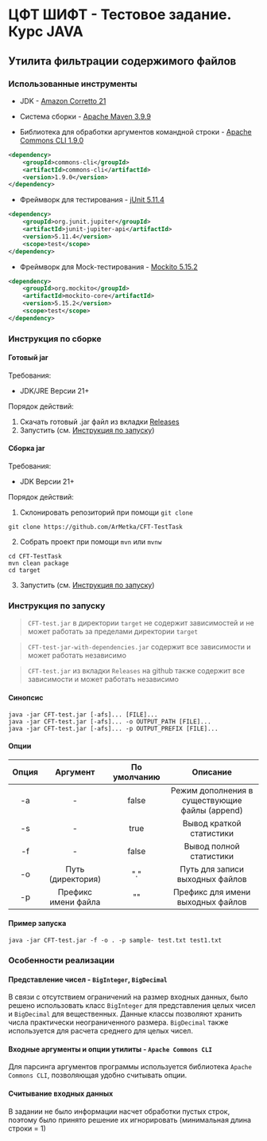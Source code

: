 # ЦФТ ШИФТ - Тестовое задание. Курс JAVA

## Утилита фильтрации содержимого файлов

### Использованные инструменты

- JDK - [Amazon Corretto 21](https://docs.aws.amazon.com/corretto/latest/corretto-21-ug/downloads-list.html)

- Система сборки - [Apache Maven 3.9.9](https://maven.apache.org/download.cgi)

- Библиотека для обработки аргументов командной строки - [Apache Commons CLI 1.9.0](https://commons.apache.org/cli/download_cli.cgi)
```xml
<dependency>
    <groupId>commons-cli</groupId>
    <artifactId>commons-cli</artifactId>
    <version>1.9.0</version>
</dependency>
```

- Фреймворк для тестирования - [jUnit 5.11.4](https://junit.org/junit5/)
```xml
<dependency>
    <groupId>org.junit.jupiter</groupId>
    <artifactId>junit-jupiter-api</artifactId>
    <version>5.11.4</version>
    <scope>test</scope>
</dependency>
```

- Фреймворк для Mock-тестирования - [Mockito 5.15.2](https://site.mockito.org)
```xml
<dependency>
    <groupId>org.mockito</groupId>
    <artifactId>mockito-core</artifactId>
    <version>5.15.2</version>
    <scope>test</scope>
</dependency>
```

### Инструкция по сборке

#### Готовый jar

Требования:
- JDK/JRE Версии 21+

Порядок действий:
1. Скачать готовый .jar файл из вкладки [Releases](https://github.com/ArMetka/CFT-TestTask/releases)
2. Запустить (см. [Инструкция по запуску](#инструкция-по-запуску))

#### Сборка jar

Требования:
- JDK Версии 21+

Порядок действий:
1. Склонировать репозиторий при помощи `git clone`
```shell
git clone https://github.com/ArMetka/CFT-TestTask
```

2. Собрать проект при помощи `mvn` или `mvnw`
```shell
cd CFT-TestTask
mvn clean package
cd target
```

3. Запустить (см. [Инструкция по запуску](#инструкция-по-запуску))

### Инструкция по запуску

> `CFT-test.jar` в директории `target` не содержит зависимостей и не может работать за пределами директории `target`
 
> `CFT-test-jar-with-dependencies.jar` содержит все зависимости и может работать независимо

> `CFT-test.jar` из вкладки `Releases` на github также содержит все зависимости и может работать независимо

#### Синопсис

```shell
java -jar CFT-test.jar [-afs]... [FILE]...
java -jar CFT-test.jar [-afs]... -o OUTPUT_PATH [FILE]...
java -jar CFT-test.jar [-afs]... -p OUTPUT_PREFIX [FILE]...
```

#### Опции

| Опция |      Аргумент       | По умолчанию |                    Описание                    |
|:-----:|:-------------------:|:------------:|:----------------------------------------------:|
|  -a   |          -          |    false     | Режим дополнения в существующие файлы (append) |
|  -s   |          -          |     true     |            Вывод краткой статистики            |
|  -f   |          -          |    false     |            Вывод полной статистики             |
|  -o   |  Путь (директория)  |     "."      |        Путь для записи выходных файлов         |
|  -p   | Префикс имени файла |      ""      |       Префикс для имени выходных файлов        |

#### Пример запуска

```shell
java -jar CFT-test.jar -f -o . -p sample- test.txt test1.txt
```

### Особенности реализации

#### Представление чисел - `BigInteger`, `BigDecimal`

В связи с отсутствием ограничений на размер входных данных, было решено использовать класс 
`BigInteger` для представления целых чисел и `BigDecimal` для вещественных. Данные классы позволяют хранить числа 
практически неограниченного размера. `BigDecimal` также используется для расчета среднего для целых чисел.

#### Входные аргументы и опции утилиты - `Apache Commons CLI`

Для парсинга аргументов программы используется библиотека `Apache Commons CLI`, позволяющая удобно считывать опции.

#### Считывание входных данных

В задании не было информации насчет обработки пустых строк, поэтому было принято решение их игнорировать 
(минимальная длина строки = 1)
